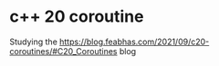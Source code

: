# c++ 20 coroutine

Studying the https://blog.feabhas.com/2021/09/c20-coroutines/#C20_Coroutines
blog
